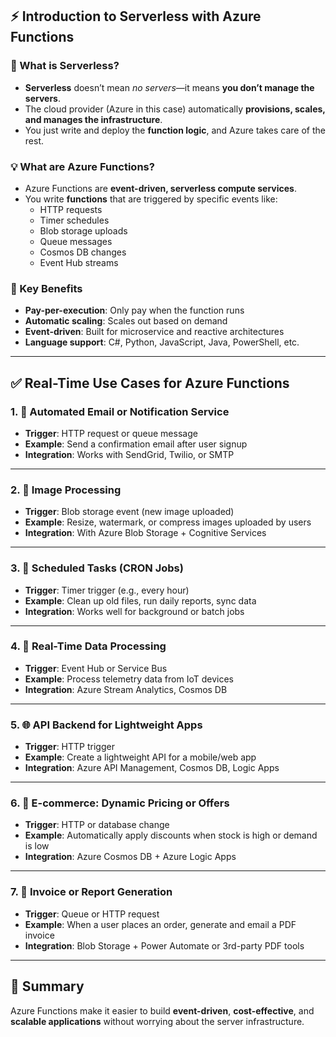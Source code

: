 
## ⚡️ **Introduction to Serverless with Azure Functions**

### 🚀 What is Serverless?
- **Serverless** doesn’t mean *no servers*—it means **you don’t manage the servers**.
- The cloud provider (Azure in this case) automatically **provisions, scales, and manages the infrastructure**.
- You just write and deploy the **function logic**, and Azure takes care of the rest.

### 💡 What are Azure Functions?
- Azure Functions are **event-driven, serverless compute services**.
- You write **functions** that are triggered by specific events like:
  - HTTP requests
  - Timer schedules
  - Blob storage uploads
  - Queue messages
  - Cosmos DB changes
  - Event Hub streams

### 🔧 Key Benefits
- **Pay-per-execution**: Only pay when the function runs
- **Automatic scaling**: Scales out based on demand
- **Event-driven**: Built for microservice and reactive architectures
- **Language support**: C#, Python, JavaScript, Java, PowerShell, etc.

---

## ✅ **Real-Time Use Cases for Azure Functions**

### 1. 📨 **Automated Email or Notification Service**
- **Trigger**: HTTP request or queue message
- **Example**: Send a confirmation email after user signup
- **Integration**: Works with SendGrid, Twilio, or SMTP

---

### 2. 📸 **Image Processing**
- **Trigger**: Blob storage event (new image uploaded)
- **Example**: Resize, watermark, or compress images uploaded by users
- **Integration**: With Azure Blob Storage + Cognitive Services

---

### 3. 🔄 **Scheduled Tasks (CRON Jobs)**
- **Trigger**: Timer trigger (e.g., every hour)
- **Example**: Clean up old files, run daily reports, sync data
- **Integration**: Works well for background or batch jobs

---

### 4. 🧠 **Real-Time Data Processing**
- **Trigger**: Event Hub or Service Bus
- **Example**: Process telemetry data from IoT devices
- **Integration**: Azure Stream Analytics, Cosmos DB

---

### 5. 🌐 **API Backend for Lightweight Apps**
- **Trigger**: HTTP trigger
- **Example**: Create a lightweight API for a mobile/web app
- **Integration**: Azure API Management, Cosmos DB, Logic Apps

---

### 6. 🛒 **E-commerce: Dynamic Pricing or Offers**
- **Trigger**: HTTP or database change
- **Example**: Automatically apply discounts when stock is high or demand is low
- **Integration**: Azure Cosmos DB + Azure Logic Apps

---

### 7. 🧾 **Invoice or Report Generation**
- **Trigger**: Queue or HTTP request
- **Example**: When a user places an order, generate and email a PDF invoice
- **Integration**: Blob Storage + Power Automate or 3rd-party PDF tools

---

## 🧠 Summary
Azure Functions make it easier to build **event-driven**, **cost-effective**, and **scalable applications** without worrying about the server infrastructure.
